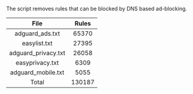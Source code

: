 The script removes rules that can be blocked by DNS based ad-blocking.


| File | Rules |
|:----:|:-----:|
| adguard_ads.txt | 65370 |
| easylist.txt | 27395 |
| adguard_privacy.txt | 26058 |
| easyprivacy.txt | 6309 |
| adguard_mobile.txt | 5055 |
| Total | 130187 |